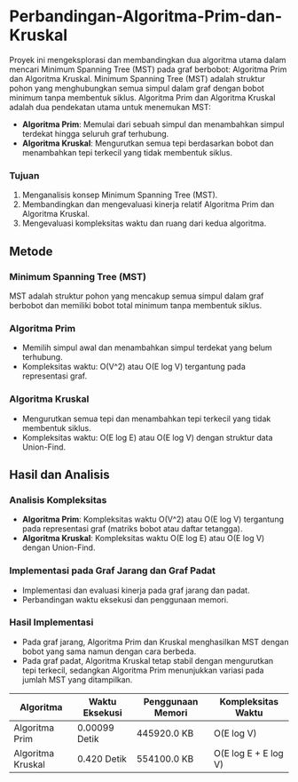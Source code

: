 # Perbandingan-Algoritma-Prim-dan-Kruskal
Proyek ini mengeksplorasi dan membandingkan dua algoritma utama dalam mencari Minimum Spanning Tree (MST) pada graf berbobot: Algoritma Prim dan Algoritma Kruskal.
Minimum Spanning Tree (MST) adalah struktur pohon yang menghubungkan semua simpul dalam graf dengan bobot minimum tanpa membentuk siklus. Algoritma Prim dan Algoritma Kruskal adalah dua pendekatan utama untuk menemukan MST:

- **Algoritma Prim**: Memulai dari sebuah simpul dan menambahkan simpul terdekat hingga seluruh graf terhubung.
- **Algoritma Kruskal**: Mengurutkan semua tepi berdasarkan bobot dan menambahkan tepi terkecil yang tidak membentuk siklus.

### Tujuan
1. Menganalisis konsep Minimum Spanning Tree (MST).
2. Membandingkan dan mengevaluasi kinerja relatif Algoritma Prim dan Algoritma Kruskal.
3. Mengevaluasi kompleksitas waktu dan ruang dari kedua algoritma.

## Metode

### Minimum Spanning Tree (MST)
MST adalah struktur pohon yang mencakup semua simpul dalam graf berbobot dan memiliki bobot total minimum tanpa membentuk siklus.

### Algoritma Prim
- Memilih simpul awal dan menambahkan simpul terdekat yang belum terhubung.
- Kompleksitas waktu: O(V^2) atau O(E log V) tergantung pada representasi graf.

### Algoritma Kruskal
- Mengurutkan semua tepi dan menambahkan tepi terkecil yang tidak membentuk siklus.
- Kompleksitas waktu: O(E log E) atau O(E log V) dengan struktur data Union-Find.

## Hasil dan Analisis

### Analisis Kompleksitas
- **Algoritma Prim**: Kompleksitas waktu O(V^2) atau O(E log V) tergantung pada representasi graf (matriks bobot atau daftar tetangga).
- **Algoritma Kruskal**: Kompleksitas waktu O(E log E) atau O(E log V) dengan Union-Find.

### Implementasi pada Graf Jarang dan Graf Padat
- Implementasi dan evaluasi kinerja pada graf jarang dan padat.
- Perbandingan waktu eksekusi dan penggunaan memori.

### Hasil Implementasi
- Pada graf jarang, Algoritma Prim dan Kruskal menghasilkan MST dengan bobot yang sama namun dengan cara berbeda.
- Pada graf padat, Algoritma Kruskal tetap stabil dengan mengurutkan tepi terkecil, sedangkan Algoritma Prim menunjukkan variasi pada jumlah MST yang ditampilkan.

| Algoritma       | Waktu Eksekusi | Penggunaan Memori | Kompleksitas Waktu   |
|-----------------|----------------|-------------------|----------------------|
| Algoritma Prim  | 0.00099 Detik  | 445920.0 KB       | O(E log V)           |
| Algoritma Kruskal| 0.420 Detik    | 554100.0 KB       | O(E log E + E log V) |
